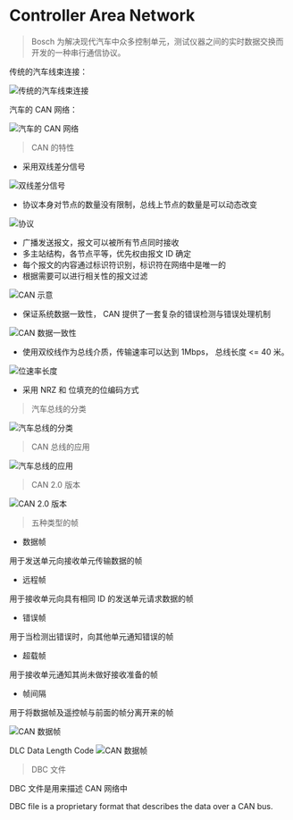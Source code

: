 # Controller Area Network

> Bosch 为解决现代汽车中众多控制单元，测试仪器之间的实时数据交换而开发的一种串行通信协议。

传统的汽车线束连接：

![传统的汽车线束连接](can1.PNG)

汽车的 CAN 网络：

![汽车的 CAN 网络](can2.PNG)

> CAN 的特性

* 采用双线差分信号

![双线差分信号](can3.PNG)

* 协议本身对节点的数量没有限制，总线上节点的数量是可以动态改变

![协议](can4.PNG)

* 广播发送报文，报文可以被所有节点同时接收
* 多主站结构，各节点平等，优先权由报文 ID 确定
* 每个报文的内容通过标识符识别，标识符在网络中是唯一的
* 根据需要可以进行相关性的报文过滤

![CAN 示意](can5.PNG)

*  保证系统数据一致性， CAN 提供了一套复杂的错误检测与错误处理机制

![CAN 数据一致性](can6.PNG)

* 使用双绞线作为总线介质，传输速率可以达到 1Mbps， 总线长度 <= 40 米。

![位速率长度](can7.PNG)

* 采用 NRZ 和 位填充的位编码方式

> 汽车总线的分类

![汽车总线的分类](can8.PNG)

> CAN 总线的应用

![汽车总线的应用](can9.PNG)

> CAN 2.0 版本

![CAN 2.0 版本](can10.PNG)

> 五种类型的帧

* 数据帧

用于发送单元向接收单元传输数据的帧

* 远程帧

用于接收单元向具有相同 ID 的发送单元请求数据的帧

* 错误帧

用于当检测出错误时，向其他单元通知错误的帧

* 超载帧

用于接收单元通知其尚未做好接收准备的帧

* 帧间隔

用于将数据帧及遥控帧与前面的帧分离开来的帧

![CAN 数据帧](can11.PNG)

DLC Data Length Code
![CAN 数据帧](can12.PNG)

> DBC 文件

DBC 文件是用来描述 CAN 网络中

DBC file is a proprietary format that describes the data over a CAN bus.

